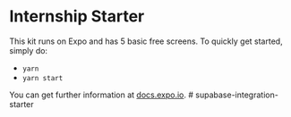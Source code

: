 # Internship Starter 

This kit runs on Expo and has 5 basic free screens. To quickly get started, simply do:

- `yarn`
- `yarn start`

You can get further information at [docs.expo.io](https://docs.expo.dev/).
#   s u p a b a s e - i n t e g r a t i o n - s t a r t e r  
 
